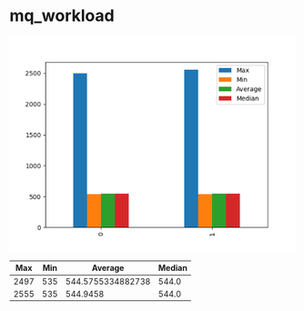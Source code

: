 # mq_workload
![mq_workload](mq_workload.png)

| Max  | Min | Average           | Median |
| ---- | --- | ----------------- | ------ |
| 2497 | 535 | 544.5755334882738 | 544.0  |
| 2555 | 535 | 544.9458          | 544.0  |
